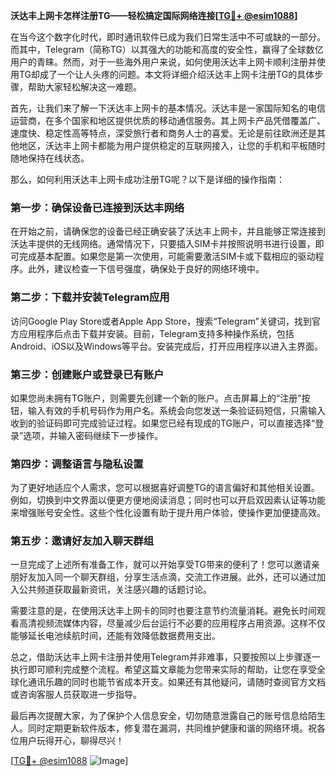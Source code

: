 **沃达丰上网卡怎样注册TG——轻松搞定国际网络连接[[TG💪+ @esim1088](https://t.me/s/esim1088)]**

在当今这个数字化时代，即时通讯软件已成为我们日常生活中不可或缺的一部分。而其中，Telegram（简称TG）以其强大的功能和高度的安全性，赢得了全球数亿用户的青睐。然而，对于一些海外用户来说，如何使用沃达丰上网卡顺利注册并使用TG却成了一个让人头疼的问题。本文将详细介绍沃达丰上网卡注册TG的具体步骤，帮助大家轻松解决这一难题。

首先，让我们来了解一下沃达丰上网卡的基本情况。沃达丰是一家国际知名的电信运营商，在多个国家和地区提供优质的移动通信服务。其上网卡产品凭借覆盖广、速度快、稳定性高等特点，深受旅行者和商务人士的喜爱。无论是前往欧洲还是其他地区，沃达丰上网卡都能为用户提供稳定的互联网接入，让您的手机和平板随时随地保持在线状态。

那么，如何利用沃达丰上网卡成功注册TG呢？以下是详细的操作指南：

### **第一步：确保设备已连接到沃达丰网络**
在开始之前，请确保您的设备已经正确安装了沃达丰上网卡，并且能够正常连接到沃达丰提供的无线网络。通常情况下，只要插入SIM卡并按照说明书进行设置，即可完成基本配置。如果您是第一次使用，可能需要激活SIM卡或下载相应的驱动程序。此外，建议检查一下信号强度，确保处于良好的网络环境中。

### **第二步：下载并安装Telegram应用**
访问Google Play Store或者Apple App Store，搜索“Telegram”关键词，找到官方应用程序后点击下载并安装。目前，Telegram支持多种操作系统，包括Android、iOS以及Windows等平台。安装完成后，打开应用程序以进入主界面。

### **第三步：创建账户或登录已有账户**
如果您尚未拥有TG账户，则需要先创建一个新的账户。点击屏幕上的“注册”按钮，输入有效的手机号码作为用户名。系统会向您发送一条验证码短信，只需输入收到的验证码即可完成验证过程。如果您已经有现成的TG账户，可以直接选择“登录”选项，并输入密码继续下一步操作。

### **第四步：调整语言与隐私设置**
为了更好地适应个人需求，您可以根据喜好调整TG的语言偏好和其他相关设置。例如，切换到中文界面以便更方便地阅读消息；同时也可以开启双因素认证等功能来增强账号安全性。这些个性化设置有助于提升用户体验，使操作更加便捷高效。

### **第五步：邀请好友加入聊天群组**
一旦完成了上述所有准备工作，就可以开始享受TG带来的便利了！您可以邀请亲朋好友加入同一个聊天群组，分享生活点滴，交流工作进展。此外，还可以通过加入公共频道获取最新资讯，关注感兴趣的话题讨论。

需要注意的是，在使用沃达丰上网卡的同时也要注意节约流量消耗。避免长时间观看高清视频流媒体内容，尽量减少后台运行不必要的应用程序占用资源。这样不仅能够延长电池续航时间，还能有效降低数据费用支出。

总之，借助沃达丰上网卡注册并使用Telegram并非难事，只要按照以上步骤逐一执行即可顺利完成整个流程。希望这篇文章能为您带来实际的帮助，让您在享受全球化通讯乐趣的同时也能节省成本开支。如果还有其他疑问，请随时查阅官方文档或咨询客服人员获取进一步指导。

最后再次提醒大家，为了保护个人信息安全，切勿随意泄露自己的账号信息给陌生人。同时定期更新软件版本，修复潜在漏洞，共同维护健康和谐的网络环境。祝各位用户玩得开心，聊得尽兴！

[[TG💪+ @esim1088](https://t.me/s/esim1088) ![Image](https://i.postimg.cc/4NQfJmqS/Snipaste-2025-05-13-00-14-12.png)]